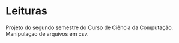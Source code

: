 # Leituras
 Projeto do segundo semestre do Curso de Ciência da Computação. Manipulaçao de arquivos em csv.
